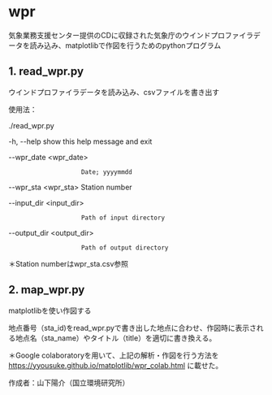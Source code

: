 # wpr

気象業務支援センター提供のCDに収録された気象庁のウインドプロファイラデータを読み込み、matplotlibで作図を行うためのpythonプログラム

## 1. read_wpr.py

ウインドプロファイラデータを読み込み、csvファイルを書き出す

使用法：

./read_wpr.py 

  -h, --help            show this help message and exit

  --wpr_date <wpr_date>

                        Date; yyyymmdd

  --wpr_sta <wpr_sta>   Station number

  --input_dir <input_dir>

                        Path of input directory

  --output_dir <output_dir>

                        Path of output directory

＊Station numberはwpr_sta.csv参照

## 2. map_wpr.py

matplotlibを使い作図する

地点番号（sta_id)をread_wpr.pyで書き出した地点に合わせ、作図時に表示される地点名（sta_name）やタイトル（title）を適切に書き換える。

＊Google colaboratoryを用いて、上記の解析・作図を行う方法を https://yyousuke.github.io/matplotlib/wpr_colab.html に載せた。

作成者：山下陽介（国立環境研究所）
